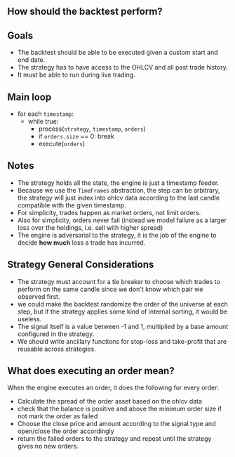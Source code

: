 ## How should the backtest perform?

## Goals

- The backtest should be able to be executed given a custom start and end date.
- The strategy has to have access to the OHLCV and all past trade history.
- It must be able to run during live trading.

## Main loop

- for each `timestamp`:
  - while true:
    - process(`strategy`, `timestamp`, `orders`)
    - if `orders.size` == 0:
      break
    - execute(`orders`)
            
## Notes
- The strategy holds all the state, the engine is just a timestamp feeder.
- Because we use the `TimeFrames` abstraction, the step can be arbitrary, the strategy will just index into ohlcv data according to the last candle compatible with the given timestamp.
- For simplicity, trades happen as market orders, not limit orders.
- Also for simplicity, orders never fail (instead we model failure as a larger loss over the holdings, i.e. sell with higher spread)
- The engine is adversarial to the strategy, it is the job of the engine to decide __how much__ loss a trade has incurred.

## Strategy General Considerations

- The strategy must account for a  tie breaker to choose which trades to perform on the same candle since we don't know which pair we observed first.
- we could make the backtest randomize the order of the universe at each step, but if the strategy applies some kind of internal sorting, it would be useless.
- The signal itself is a value between -1 and 1, multiplied by a base amount configured in the strategy.
- We should write ancillary functions for stop-loss and take-profit that are reusable across strategies.

## What does executing an order mean?
When the engine executes an order, it does the following for every order:
- Calculate the spread of the order asset based on the ohlcv data 
- check that the balance is positive and above the minimum order size if not mark the order as failed
- Choose the close price and amount according to the signal type and open/close the order accordingly
- return the failed orders to the strategy and repeat until the strategy gives no new orders.
